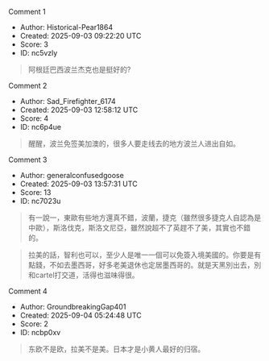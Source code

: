Comment 1

- Author: Historical-Pear1864
- Created: 2025-09-03 09:22:20 UTC
- Score: 3
- ID: nc5vzly

> 阿根廷巴西波兰杰克也是挺好的?

Comment 2

- Author: Sad_Firefighter_6174
- Created: 2025-09-03 12:58:12 UTC
- Score: 4
- ID: nc6p4ue

> 醒醒，波兰免签美加澳的，很多人要走线去的地方波兰人进出自如。

Comment 3

- Author: generalconfusedgoose
- Created: 2025-09-03 13:57:31 UTC
- Score: 13
- ID: nc7023u

> 有一說一，東歐有些地方還真不錯，波蘭，捷克（雖然很多捷克人自認為是中歐），斯洛伐克，斯洛文尼亞，雖然說超不了英趕不了美，其實也不錯的。

> 拉美的話，智利也可以，至少人是唯一一個可以免簽入境美國的。你要是有點錢，不如去墨西哥，好多老美退休也定居墨西哥的。就是天黑別出去，別和cartel打交道，活得也滋味得很。

Comment 4

- Author: GroundbreakingGap401
- Created: 2025-09-04 05:24:48 UTC
- Score: 2
- ID: ncbp0xv

> 东欧不是欧，拉美不是美。日本才是小黄人最好的归宿。
